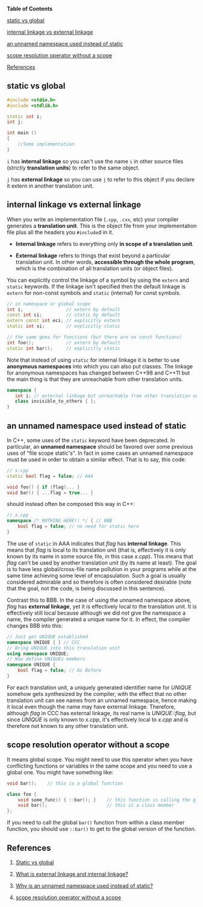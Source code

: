 **Table of Contents**

[static vs global](#static-vs-global)

[internal linkage vs external linkage](#internal-linkage-vs-external-linkage)

[an unnamed namespace used instead of static](#an-unnamed-namespace-used-instead-of-static)

[scope resolution operator without a scope](#scope-resolution-operator-without-a-scope)

[References](#References)


## static vs global

```c++
#include <stdio.h>
#include <stdlib.h>

static int i;
int j;

int main ()
{
    //Some implementation
}
```

`i` has **internal linkage** so you can't use the name `i` in other source files (strictly **translation units**) to refer to the same object.

`j` has **external linkage** so you can use `j` to refer to this object if you declare it extern in another translation unit.


## internal linkage vs external linkage

When you write an implementation file (`.cpp`, `.cxx`, etc) your compiler generates a **translation unit**. This is the object file from your implementation file plus all the headers you `#include`d in it.

- **Internal linkage** refers to everything only **in scope of a translation unit**.

- **External linkage** refers to things that exist beyond a particular translation unit. In other words, **accessible through the whole program**, which is the combination of all translation units (or object files).

You can explicitly control the linkage of a symbol by using the `extern` and `static` keywords. If the linkage isn't specified then the default linkage is `extern` for non-const symbols and `static` (internal) for const symbols.

```c++
// in namespace or global scope
int i;                // extern by default
const int ci;         // static by default
extern const int eci; // explicitly extern
static int si;        // explicitly static

// the same goes for functions (but there are no const functions)
int foo();            // extern by default
static int bar();     // explicitly static 
```

Note that instead of using `static` for internal linkage it is better to use **anonymous namespaces** into which you can also put classes. The linkage for anonymous namespaces has changed between C++98 and C++11 but the main thing is that they are unreachable from other translation units.

```c++
namespace {
   int i; // external linkage but unreachable from other translation units.
   class invisible_to_others { };
}
```


## an unnamed namespace used instead of static

In C++, some uses of the `static` keyword have been deprecated. In particular, an **unnamed namespace** should be favored over some previous uses of "file scope static's". In fact in some cases an unnamed namespace must be used in order to obtain a similar effect. That is to say, this code:

```c++
// x.cpp
static bool flag = false; // AAA

void foo() { if (flag)... }
void bar() { ...flag = true... }
```

should instead often be composed this way in C++:

```c++
// x.cpp
namespace /* NOTHING HERE!! */ { // BBB
    bool flag = false; // no need for static here
}
```

The use of `static` in AAA indicates that *flag* has **internal linkage**. This means that *flag* is local to its translation unit (that is, effectively it is only known by its name in some source file, in this case *x.cpp*). This means that *flag* can't be used by another translation unit (by its name at least). The goal is to have less global/cross-file name pollution in your programs while at the same time achieving some level of encapsulation. Such a goal is usually considered admirable and so therefore is often considered desirable (note that the goal, not the code, is being discussed in this sentence).

Contrast this to BBB. In the case of using the unnamed namespace above, *flag* has **external linkage**, yet it is effectively local to the translation unit. It is effectively still local because although we did not give the namespace a name, the compiler generated a unique name for it. In effect, the compiler changes BBB into this:

```c++
// Just get UNIQUE established
namespace UNIQUE { } // CCC
// Bring UNIQUE into this translation unit
using namespace UNIQUE;
// Now define UNIQUEs members
namespace UNIQUE {
    bool flag = false; // As Before
}
```

For each translation unit, a uniquely generated identifier name for *UNIQUE* somehow gets synthesized by the compiler, with the effect that no other translation unit can see names from an unnamed namespace, hence making it local even though the name may have external linkage. Therefore, although *flag* in CCC has external linkage, its real name is *UNIQUE::flag*, but since *UNIQUE* is only known to *x.cpp*, it's effectively local to *x.cpp* and is therefore not known to any other translation unit.


## scope resolution operator without a scope

It means global scope. You might need to use this operator when you have conflicting functions or variables in the same scope and you need to use a global one. You might have something like:

```c++
void bar();    // this is a global function

class foo {
    void some_func() { ::bar(); }    // this function is calling the global bar() and not the class version
    void bar();                      // this is a class member
};
```

If you need to call the global `bar()` function from within a class member function, you should use `::bar()` to get to the global version of the function.


## References

1. [Static vs global](https://stackoverflow.com/questions/2271902/static-vs-global)

2. [What is external linkage and internal linkage?](https://stackoverflow.com/questions/1358400/what-is-external-linkage-and-internal-linkage#1358796)

3. [Why is an unnamed namespace used instead of static?](http://www.comeaucomputing.com/techtalk/#nostatic)

4. [scope resolution operator without a scope](https://stackoverflow.com/questions/75213/scope-resolution-operator-without-a-scope)
